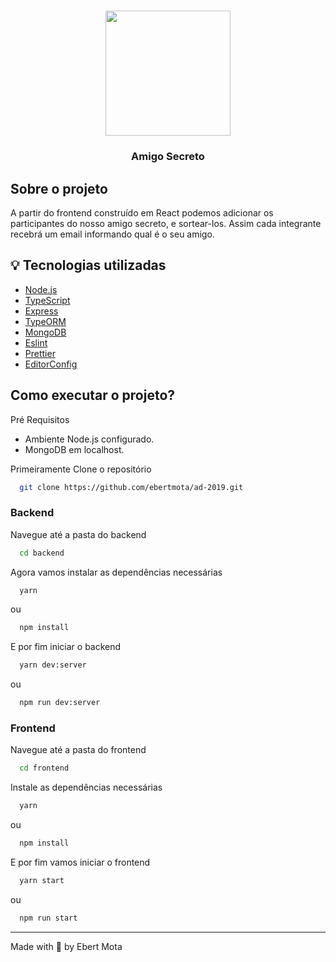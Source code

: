 <h1 align="center">
  <img src="https://user-images.githubusercontent.com/48302018/96207902-b8f11e80-0f42-11eb-8617-e243708332ae.png" width="200px"/>
</h1>
<h3 align="center">Amigo Secreto</h3>


## Sobre o projeto
A partir do frontend construído em React podemos adicionar os participantes do nosso amigo secreto, e sortear-los. Assim cada integrante recebrá um email informando qual é o seu amigo.



## :bulb: Tecnologias utilizadas
 
- [Node.js](https://nodejs.org/en/)
- [TypeScript](https://www.typescriptlang.org/)
- [Express](https://expressjs.com/pt-br/)
- [TypeORM](https://typeorm.io/#/)
- [MongoDB](https://www.mongodb.com/)
- [Eslint](https://eslint.org/)
- [Prettier](https://prettier.io/)
- [EditorConfig](https://editorconfig.org/)


## Como executar o projeto?

Pré Requisitos
* Ambiente Node.js configurado.
* MongoDB em localhost.

Primeiramente Clone o repositório

```sh
  git clone https://github.com/ebertmota/ad-2019.git
```

<h3>Backend</h3>

Navegue até a pasta do backend

```sh
  cd backend
```

Agora vamos instalar as dependências necessárias

```sh
  yarn
```
ou

```sh
  npm install
```
E por fim iniciar o backend

```sh
  yarn dev:server
```
ou

```sh
  npm run dev:server
```


<h3>Frontend</h3>
Navegue até a pasta do frontend

```sh
  cd frontend
```
Instale as dependências necessárias

```sh
  yarn
```
ou

```sh
  npm install
```
E por fim vamos iniciar o frontend

```sh
  yarn start
```
ou

```sh
  npm run start
```



---
Made with :blue_heart: by Ebert Mota
